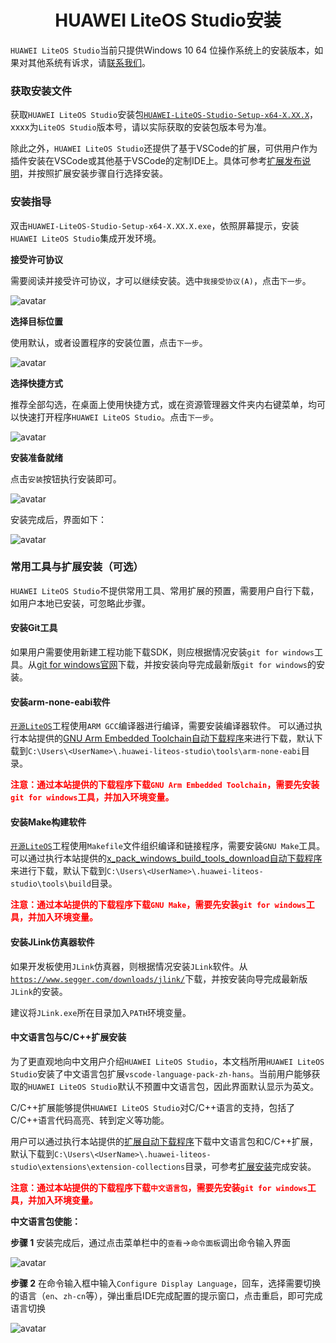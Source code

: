 <!-- markdownlint-disable MD033 MD041-->
<p align="center">
  <h1 align="center">HUAWEI LiteOS Studio安装</h1>
</p>

`HUAWEI LiteOS Studio`当前只提供Windows 10 64 位操作系统上的安装版本，如果对其他系统有诉求，请<a href="https://gitee.com/LiteOS/LiteOS_Studio/issues" target="_blank">联系我们</a>。

### 获取安装文件

获取`HUAWEI LiteOS Studio`安装包<a href="https://gitee.com/LiteOS/LiteOS_Studio/releases/V1.45.1" target="_blank">`HUAWEI-LiteOS-Studio-Setup-x64-X.XX.X`</a>，xxxx为`LiteOS Studio`版本号，请以实际获取的安装包版本号为准。

除此之外，`HUAWEI LiteOS Studio`还提供了基于VSCode的扩展，可供用户作为插件安装在VSCode或其他基于VSCode的定制IDE上。具体可参考[扩展发布说明](/extension?id=扩展发布说明)，并按照扩展安装步骤自行选择安装。

### 安装指导
双击`HUAWEI-LiteOS-Studio-Setup-x64-X.XX.X.exe`，依照屏幕提示，安装`HUAWEI LiteOS Studio`集成开发环境。

**接受许可协议**

需要阅读并接受许可协议，才可以继续安装。选中`我接受协议(A)`，点击`下一步`。

![avatar](images/acceptLicense.png)

**选择目标位置**

使用默认，或者设置程序的安装位置，点击`下一步`。

![avatar](images/installLocation.png)

**选择快捷方式**

推荐全部勾选，在桌面上使用快捷方式，或在资源管理器文件夹内右键菜单，均可以快速打开程序`HUAWEI LiteOS Studio`。点击`下一步`。

![avatar](images/installShortcut.png)

**安装准备就绪**

点击`安装`按钮执行安装即可。

![avatar](images/installStart.png)

安装完成后，界面如下：

![avatar](images/installEnd.png)

### 常用工具与扩展安装（可选）

`HUAWEI LiteOS Studio`不提供常用工具、常用扩展的预置，需要用户自行下载，如用户本地已安装，可忽略此步骤。

#### 安装Git工具

如果用户需要使用新建工程功能下载SDK，则应根据情况安装`git for windows`工具。从[git for windows官网](https://gitforwindows.org/)下载，并按安装向导完成最新版`git for windows`的安装。

#### 安装arm-none-eabi软件

<a href="https://gitee.com/LiteOS/LiteOS" target="_blank">`开源LiteOS`</a>工程使用`ARM GCC`编译器进行编译，需要安装编译器软件。 可以通过执行本站提供的<a href="scripts/GNU_Arm_Embedded_Toolchain_download.bat" download>GNU Arm Embedded Toolchain自动下载程序</a>来进行下载，默认下载到`C:\Users\<UserName>\.huawei-liteos-studio\tools\arm-none-eabi`目录。

**<font color='red'>注意：通过本站提供的下载程序下载`GNU Arm Embedded Toolchain`，需要先安装`git for windows`工具，并加入环境变量。</font>**

#### 安装Make构建软件

<a href="https://gitee.com/LiteOS/LiteOS" target="_blank">`开源LiteOS`</a>工程使用`Makefile`文件组织编译和链接程序，需要安装`GNU Make`工具。可以通过执行本站提供的<a href="scripts/x_pack_windows_build_tools_download.bat" download>x_pack_windows_build_tools_download自动下载程序</a>来进行下载，默认下载到`C:\Users\<UserName>\.huawei-liteos-studio\tools\build`目录。

**<font color='red'>注意：通过本站提供的下载程序下载`GNU Make`，需要先安装`git for windows`工具，并加入环境变量。</font>**

#### 安装JLink仿真器软件

如果开发板使用`JLink`仿真器，则根据情况安装`JLink`软件。从<a href="https://www.segger.com/downloads/jlink/" target="_blank">`https://www.segger.com/downloads/jlink/`</a>下载，并按安装向导完成最新版`JLink`的安装。

建议将`JLink.exe`所在目录加入`PATH`环境变量。

#### 中文语言包与C/C++扩展安装

为了更直观地向中文用户介绍`HUAWEI LiteOS Studio`，本文档所用`HUAWEI LiteOS Studio`安装了中文语言包扩展`vscode-language-pack-zh-hans`。当前用户能够获取的`HUAWEI LiteOS Studio`默认不预置中文语言包，因此界面默认显示为英文。

C/C++扩展能够提供`HUAWEI LiteOS Studio`对C/C++语言的支持，包括了C/C++语言代码高亮、转到定义等功能。

用户可以通过执行本站提供的<a href="scripts/extension_download.bat" download>扩展自动下载程序</a>下载中文语言包和C/C++扩展，默认下载到`C:\Users\<UserName>\.huawei-liteos-studio\extensions\extension-collections`目录，可参考[扩展安装](/extension?id=扩展安装)完成安装。

**<font color='red'>注意：通过本站提供的下载程序下载`中文语言包`，需要先安装`git for windows`工具，并加入环境变量。</font>**

**中文语言包使能：**

**步骤 1** 安装完成后，通过点击菜单栏中的`查看`->`命令面板`调出命令输入界面

![avatar](images/commandBoard.png)

**步骤 2** 在命令输入框中输入`Configure Display Language`，回车，选择需要切换的语言（`en`、`zh-cn`等），弹出重启IDE完成配置的提示窗口，点击重启，即可完成语言切换

![avatar](images/languageConfig.png)
